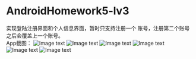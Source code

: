 # AndroidHomework5-lv3
实现登陆注册界面和个人信息界面，暂时只支持注册一个
账号，注册第二个账号之后会覆盖上一个账号。   
App截图：
![Image text](https://github.com/playerCC/AndroidHomework5-lv3/blob/master/ima_app/1.png)
![Image text](https://github.com/playerCC/AndroidHomework5-lv3/blob/master/ima_app/2.png)
![Image text](https://github.com/playerCC/AndroidHomework5-lv3/blob/master/ima_app/3.png)
![Image text](https://github.com/playerCC/AndroidHomework5-lv3/blob/master/ima_app/4.png)
![Image text](https://github.com/playerCC/AndroidHomework5-lv3/blob/master/ima_app/5.png)
![Image text](https://github.com/playerCC/AndroidHomework5-lv3/blob/master/ima_app/6.png)
